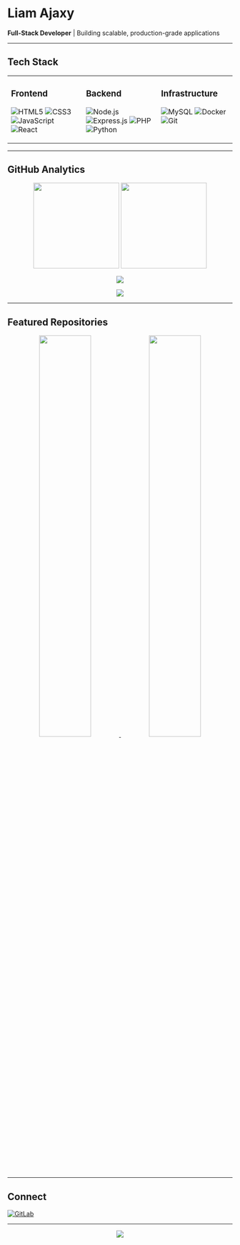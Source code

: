 # Liam Ajaxy

**Full-Stack Developer** | Building scalable, production-grade applications

---

## Tech Stack

<table>
<tr>
<td valign="top" width="33%">

### Frontend
![HTML5](https://img.shields.io/badge/HTML5-E34F26?style=for-the-badge&logo=html5&logoColor=white)
![CSS3](https://img.shields.io/badge/CSS3-1572B6?style=for-the-badge&logo=css3&logoColor=white)
![JavaScript](https://img.shields.io/badge/JavaScript-F7DF1E?style=for-the-badge&logo=javascript&logoColor=black)
![React](https://img.shields.io/badge/React-20232A?style=for-the-badge&logo=react&logoColor=61DAFB)

</td>
<td valign="top" width="33%">

### Backend
![Node.js](https://img.shields.io/badge/Node.js-339933?style=for-the-badge&logo=nodedotjs&logoColor=white)
![Express.js](https://img.shields.io/badge/Express.js-000000?style=for-the-badge&logo=express&logoColor=white)
![PHP](https://img.shields.io/badge/PHP-777BB4?style=for-the-badge&logo=php&logoColor=white)
![Python](https://img.shields.io/badge/Python-3776AB?style=for-the-badge&logo=python&logoColor=white)

</td>
<td valign="top" width="33%">

### Infrastructure
![MySQL](https://img.shields.io/badge/MySQL-4479A1?style=for-the-badge&logo=mysql&logoColor=white)
![Docker](https://img.shields.io/badge/Docker-2496ED?style=for-the-badge&logo=docker&logoColor=white)
![Git](https://img.shields.io/badge/Git-F05032?style=for-the-badge&logo=git&logoColor=white)

</td>
</tr>
</table>

---

## GitHub Analytics

<p align="center">
<img src="https://github-readme-stats.vercel.app/api?username=Liam-Ajaxy&show_icons=true&theme=react&hide_border=true&bg_color=1F222E&title_color=F85D7F&icon_color=F8D866&text_color=FFFFFF&include_all_commits=true&count_private=true" height="192px"/>
<img src="https://github-readme-stats.vercel.app/api/top-langs/?username=Liam-Ajaxy&layout=compact&theme=react&hide_border=true&bg_color=1F222E&title_color=F85D7F&text_color=FFFFFF&langs_count=8" height="192px"/>
</p>

<p align="center">
<img src="https://github-readme-streak-stats.herokuapp.com/?user=Liam-Ajaxy&theme=react&hide_border=true&background=1F222E&stroke=F85D7F&ring=F85D7F&fire=F8D866&currStreakLabel=FFFFFF&sideLabels=FFFFFF&currStreakNum=FFFFFF&sideNums=FFFFFF"/>
</p>

<p align="center">
<img src="https://github-readme-activity-graph.vercel.app/graph?username=Liam-Ajaxy&custom_title=Contribution%20Graph&bg_color=1F222E&color=F85D7F&line=F85D7F&point=FFFFFF&area_color=F8D866&area=true&hide_border=true"/>
</p>

---

## Featured Repositories

<p align="center">
<a href="https://github.com/Liam-Ajaxy/FrankPort.">
<img src="https://github-readme-stats.vercel.app/api/pin/?username=Liam-Ajaxy&repo=FrankPort.&theme=react&hide_border=true&bg_color=1F222E&title_color=F85D7F&icon_color=F8D866&text_color=FFFFFF" width="48%"/>
</a>
<a href="https://github.com/Liam-Ajaxy/Fenix-Inferno">
<img src="https://github-readme-stats.vercel.app/api/pin/?username=Liam-Ajaxy&repo=Fenix-Inferno&theme=react&hide_border=true&bg_color=1F222E&title_color=F85D7F&icon_color=F8D866&text_color=FFFFFF" width="48%"/>
</a>
</p>

---

## Connect

[![GitLab](https://img.shields.io/badge/GitLab-FC6D26?style=for-the-badge&logo=gitlab&logoColor=white)](https://gitlab.com/Liam-Ajax)

---

<p align="center">
  <img src="https://komarev.com/ghpvc/?username=Liam-Ajaxy&color=F85D7F&style=flat-square&label=Profile+Views"/>
</p>
